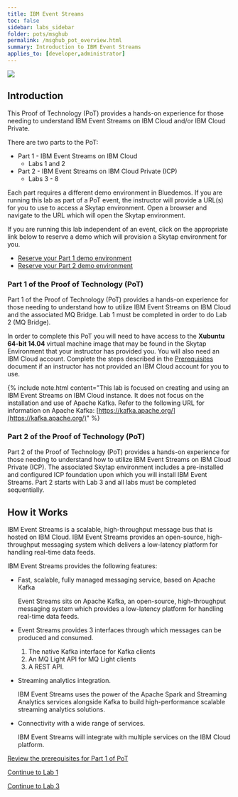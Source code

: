 ```yaml
---
title: IBM Event Streams
toc: false
sidebar: labs_sidebar
folder: pots/msghub
permalink: /msghub_pot_overview.html
summary: Introduction to IBM Event Streams
applies_to: [developer,administrator]
---
```


![](./images/pots/msghub/msghub-overview.png)

## Introduction

This Proof of Technology (PoT) provides a hands-on experience for those needing to understand IBM Event Streams on IBM Cloud and/or IBM Cloud Private. 

There are two parts to the PoT:
 
* Part 1 - IBM Event Streams on IBM Cloud
	* Labs 1 and 2
* Part 2 - IBM Event Streams on IBM Cloud Private (ICP)
	* Labs 3 - 8

Each part requires a different demo environment in Bluedemos. If you are running this lab as part of a PoT event, the instructor will provide a URL(s) for you to use to access a Skytap environment. Open a browser and navigate to the URL which will open the Skytap environment. 

If you are running this lab independent of an event, click on the appropriate link below to reserve a demo which will provision a Skytap environment for you.

* [Reserve your Part 1 demo environment](https://bluedemos.com/show/1601/)
* [Reserve your Part 2 demo environment](https://bluedemos.com/show/1806/)

### Part 1 of the Proof of Technology (PoT)
Part 1 of the Proof of Technology (PoT) provides a hands-on experience for those needing to understand how to utilize IBM Event Streams on IBM Cloud and the associated MQ Bridge. Lab 1 must be completed in order to do Lab 2 (MQ Bridge).

In order to complete this PoT you will need to have access to the **Xubuntu 64-bit 14.04** virtual machine image that may be found in the Skytap Environment that your instructor has provided you.  You will also need an IBM Cloud account.  Complete the steps described in the [Prerequisites](msghub_pot_prereqs.html) document if an instructor has not provided an IBM Cloud account for you to use.

{% include note.html content="This lab is focused on creating and using an IBM Event Streams on IBM Cloud instance.  It does not focus on the installation and use of Apache Kafka.  Refer to the following URL for information on Apache Kafka: [https://kafka.apache.org/](https://kafka.apache.org/)" %}

### Part 2 of the Proof of Technology (PoT)
Part 2 of the Proof of Technology (PoT) provides a hands-on experience for those needing to understand how to utilize IBM Event Streams on IBM Cloud Private (ICP). The associated Skytap environment includes a pre-installed and configured ICP foundation upon which you will install IBM Event Streams. Part 2 starts with Lab 3 and all labs must be completed sequentially.


## How it Works

IBM Event Streams is a scalable, high-throughput message bus that is hosted on IBM Cloud. IBM Event Streams provides an open-source, high-throughput messaging system which delivers a low-latency platform for handling real-time data feeds.

IBM Event Streams provides the following features:

* Fast, scalable, fully managed messaging service, based on Apache Kafka

	Event Streams sits on Apache Kafka, an open-source, high-throughput messaging system which provides a low-latency platform for handling real-time data feeds.

* Event Streams provides 3 interfaces through which messages can be produced and consumed. 


	1. The native Kafka interface for Kafka clients
	2. An MQ Light API for MQ Light clients
	3. A REST API.

* Streaming analytics integration.	

	IBM Event Streams uses the power of the Apache Spark and Streaming Analytics services alongside Kafka to build high-performance scalable streaming analytics solutions.

* Connectivity with a wide range of services.

	IBM Event Streams will integrate with multiple services on the IBM Cloud platform.


[Review the prerequisites for Part 1 of PoT](msghub_pot_prereqs)

[Continue to Lab 1](msghub_pot_lab1.html)

[Continue to Lab 3](msghub_pot_lab3.html)